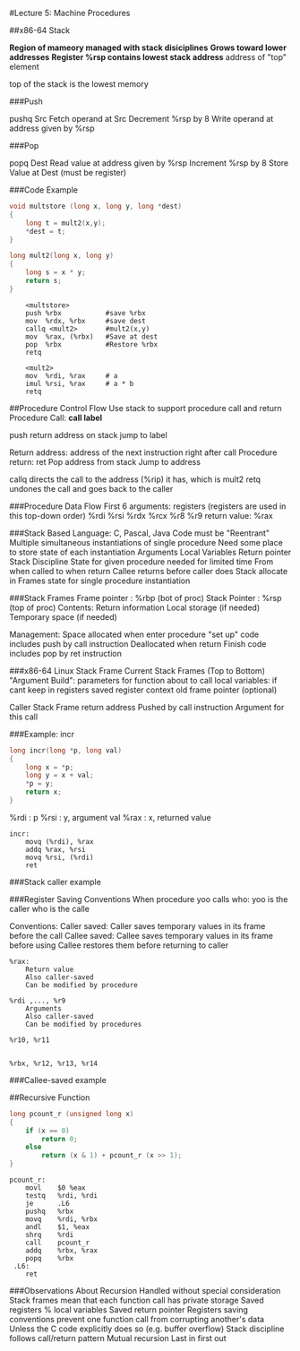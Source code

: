 #Lecture 5: Machine Procedures 

##x86-64 Stack

__Region of mameory managed with stack disiciplines__
__Grows toward lower addresses__
__Register %rsp contains lowest stack address__
address of "top" element 

top of the stack is the lowest memory 

###Push

pushq Src
	Fetch operand at Src
	Decrement %rsp by 8
	Write operand at address given by %rsp


###Pop

popq Dest
	Read value at address given by %rsp
	Increment %rsp by 8 
	Store Value at Dest (must be register)

###Code Example 

```C
void multstore (long x, long y, long *dest)
{
	long t = mult2(x,y);	
	*dest = t;
}

long mult2(long x, long y)
{
	long s = x * y;
	return s; 
}

```

```Assembly
	<multstore>			
	push %rbx			#save %rbx
	mov  %rdx, %rbx 	#save dest
	callq <mult2>		#mult2(x,y)
	mov  %rax, (%rbx)	#Save at dest
	pop  %rbx			#Restore %rbx
	retq

	<mult2>
	mov  %rdi, %rax     # a
	imul %rsi, %rax		# a * b
	retq
```

##Procedure Control Flow 
Use stack to support procedure call and return 
Procedure Call: __call label__

push return address on stack 
jump to label

Return address: address of the next instruction right after call
Procedure return: ret
	Pop address from stack
	Jump to address


callq directs the call to the address (%rip) it has, which is mult2
retq undones the call and goes back to the caller 

###Procedure Data Flow 
First 6 arguments: registers 
(registers are used in this top-down order)
%rdi
%rsi
%rdx
%rcx
%r8
%r9
return value: %rax 


###Stack Based Language:
C, Pascal, Java
Code must be "Reentrant"
Multiple simultaneous instantiations of single procedure 
Need some place to store state of each instantiation
	Arguments 
	Local Variables 
	Return pointer 
Stack Discipline 
	State for given procedure needed for limited time 
	From when called to when return
	Callee returns before caller does 
Stack allocate in Frames 
	state for single procedure instantiation

###Stack Frames 
Frame pointer : %rbp   (bot of proc)
Stack Pointer : %rsp   (top of proc)
Contents:
	Return information 
	Local storage (if needed)
	Temporary space (if needed)

Management: 
	Space allocated when enter procedure 
		"set up" code 
		includes push by call instruction
	Deallocated when return
		Finish code 
		includes pop by ret instruction 

###x86-64 Linux Stack Frame 
Current Stack Frames (Top to Bottom)
"Argument Build": parameters for function about to call
local variables: if cant keep in registers 
saved register context 
old frame pointer (optional)

Caller Stack Frame 
return address
	Pushed by call instruction 
Argument for this call


###Example: incr 

```C
long incr(long *p, long val) 
{
	long x = *p;
	long y = x + val;
	*p = y;
	return x;
}
```
%rdi   : p 
%rsi   : y, argument val
%rax   : x, returned value

```Assembly
incr: 
	movq (%rdi), %rax
	addq %rax, %rsi
	movq %rsi, (%rdi)
	ret

```


###Stack caller example 




###Register Saving Conventions 
When procedure yoo calls who:
	yoo is the caller
	who is the calle 

Conventions:
	Caller saved:
		Caller saves temporary values in its frame before the call
	Callee saved:
		Callee saves temporary values in its frame before using 
		Callee restores them before returning to caller 

	%rax: 
		Return value 
		Also caller-saved 
		Can be modified by procedure 

	%rdi ,..., %r9 
		Arguments 
		Also caller-saved 
		Can be modified by procedures 

	%r10, %r11


	%rbx, %r12, %r13, %r14




###Callee-saved example 
	


##Recursive Function 
```C
long pcount_r (unsigned long x) 
{
	if (x == 0)
		return 0;
	else 
		return (x & 1) + pcount_r (x >> 1);
}
```

```Assembly
pcount_r:
	movl 	$0 %eax
	testq 	%rdi, %rdi
	je		.L6
	pushq 	%rbx
	movq 	%rdi, %rbx
	andl 	$1, %eax
	shrq	%rdi
	call 	pcount_r
	addq	%rbx, %rax
	popq	%rbx
 .L6:
 	ret 
```



###Observations About Recursion 
Handled without special consideration 
	Stack frames mean that each function call has private storage 
		Saved registers % local variables 
		Saved return pointer 
	Registers saving conventions prevent one function call from corrupting another's data 
		Unless the C code explicitly does so (e.g. buffer overflow)
	Stack discipline follows call/return pattern
		Mutual recursion 
		Last in first out 













